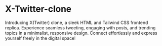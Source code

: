 # X-Twitter-clone
Introducing X(Twitter) clone, a sleek HTML and Tailwind CSS frontend replica. Experience seamless tweeting, engaging with posts, and trending topics in a minimalist, responsive design. Connect effortlessly and express yourself freely in the digital space!

